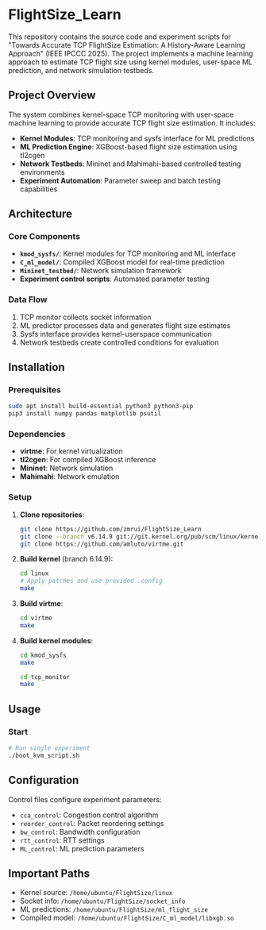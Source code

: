 # FlightSize_Learn

This repository contains the source code and experiment scripts for "Towards Accurate TCP FlightSize Estimation: A History-Aware Learning Approach" (IEEE IPCCC 2025). The project implements a machine learning approach to estimate TCP flight size using kernel modules, user-space ML prediction, and network simulation testbeds.

## Project Overview

The system combines kernel-space TCP monitoring with user-space machine learning to provide accurate TCP flight size estimation. It includes:

- **Kernel Modules**: TCP monitoring and sysfs interface for ML predictions
- **ML Prediction Engine**: XGBoost-based flight size estimation using tl2cgen
- **Network Testbeds**: Mininet and Mahimahi-based controlled testing environments
- **Experiment Automation**: Parameter sweep and batch testing capabilities

## Architecture

### Core Components

- **`kmod_sysfs/`**: Kernel modules for TCP monitoring and ML interface
- **`C_ml_model/`**: Compiled XGBoost model for real-time prediction
- **`Mininet_testbed/`**: Network simulation framework
- **Experiment control scripts**: Automated parameter testing

### Data Flow

1. TCP monitor collects socket information
2. ML predictor processes data and generates flight size estimates
3. Sysfs interface provides kernel-userspace communication
4. Network testbeds create controlled conditions for evaluation

## Installation

### Prerequisites

```bash
sudo apt install build-essential python3 python3-pip
pip3 install numpy pandas matplotlib psutil
```

### Dependencies

- **virtme**: For kernel virtualization
- **tl2cgen**: For compiled XGBoost inference
- **Mininet**: Network simulation
- **Mahimahi**: Network emulation

### Setup

1. **Clone repositories**:
   ```bash
   git clone https://github.com/zmrui/FlightSize_Learn
   git clone --branch v6.14.9 git://git.kernel.org/pub/scm/linux/kernel/git/stable/linux.git
   git clone https://github.com/amluto/virtme.git
   ```

2. **Build kernel** (branch 6.14.9):
   ```bash
   cd linux
   # Apply patches and use provided .config
   make
   ```

3. **Build virtme**:
   ```bash
   cd virtme
   make
   ```

4. **Build kernel modules**:
   ```bash
   cd kmod_sysfs
   make
   
   cd tcp_monitor
   make
   ```

## Usage

### Start

```bash
# Run single experiment
./boot_kvm_script.sh
```


## Configuration

Control files configure experiment parameters:
- `cca_control`: Congestion control algorithm
- `reorder_control`: Packet reordering settings
- `bw_control`: Bandwidth configuration
- `rtt_control`: RTT settings
- `ML_control`: ML prediction parameters

## Important Paths

- Kernel source: `/home/ubuntu/FlightSize/linux`
- Socket info: `/home/ubuntu/FlightSize/socket_info`
- ML predictions: `/home/ubuntu/FlightSize/ml_flight_size`
- Compiled model: `/home/ubuntu/FlightSize/C_ml_model/libxgb.so`

